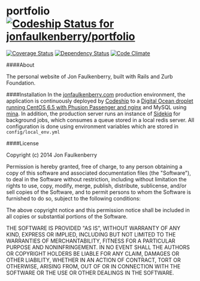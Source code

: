 portfolio [ ![Codeship Status for jonfaulkenberry/portfolio](https://www.codeship.io/projects/a2096370-823e-0131-9d4e-36899b34a261/status?branch=master)](https://www.codeship.io/projects/14819)
=========
[![Coverage Status](https://coveralls.io/repos/jonfaulkenberry/portfolio/badge.png)](https://coveralls.io/r/jonfaulkenberry/portfolio)
[![Dependency Status](https://gemnasium.com/jonfaulkenberry/portfolio.svg)](https://gemnasium.com/jonfaulkenberry/portfolio)
[![Code Climate](https://codeclimate.com/github/jonfaulkenberry/portfolio.png)](https://codeclimate.com/github/jonfaulkenberry/portfolio)

####About

The personal website of Jon Faulkenberry, built with Rails and Zurb Foundation.

####Installation
In the [jonfaulkenberry.com](http://jonfaulkenberry.com/) production environment, the application is continuously deployed by [Codeship](https://www.codeship.io/) to a [Digital Ocean droplet running CentOS 6.5 with Phusion Passenger and nginx](https://www.digitalocean.com/community/tutorials/how-to-deploy-rails-apps-using-passenger-with-nginx-on-centos-6-5) and MySQL using [mina](https://github.com/mina-deploy/mina). In addition, the production server runs an instance of [Sidekiq](https://github.com/mperham/sidekiq) for background jobs, which consumes a queue stored in a local redis server. All configuration is done using environment variables which are stored in `config/local_env.yml`

####License

Copyright (c) 2014 Jon Faulkenberry

Permission is hereby granted, free of charge, to any person obtaining a copy
of this software and associated documentation files (the "Software"), to deal
in the Software without restriction, including without limitation the rights
to use, copy, modify, merge, publish, distribute, sublicense, and/or sell
copies of the Software, and to permit persons to whom the Software is
furnished to do so, subject to the following conditions:

The above copyright notice and this permission notice shall be included in
all copies or substantial portions of the Software.

THE SOFTWARE IS PROVIDED "AS IS", WITHOUT WARRANTY OF ANY KIND, EXPRESS OR
IMPLIED, INCLUDING BUT NOT LIMITED TO THE WARRANTIES OF MERCHANTABILITY,
FITNESS FOR A PARTICULAR PURPOSE AND NONINFRINGEMENT. IN NO EVENT SHALL THE
AUTHORS OR COPYRIGHT HOLDERS BE LIABLE FOR ANY CLAIM, DAMAGES OR OTHER
LIABILITY, WHETHER IN AN ACTION OF CONTRACT, TORT OR OTHERWISE, ARISING FROM,
OUT OF OR IN CONNECTION WITH THE SOFTWARE OR THE USE OR OTHER DEALINGS IN
THE SOFTWARE.
